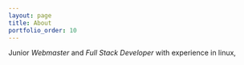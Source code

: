 ```yaml
---
layout: page
title: About
portfolio_order: 10
---
```


Junior <em>Webmaster</em> and <em>Full Stack Developer</em> with experience in linux, 
